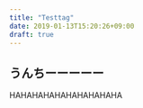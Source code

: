 ```yaml
---
title: "Testtag"
date: 2019-01-13T15:20:26+09:00
draft: true
---
```

## うんちーーーーー
HAHAHAHAHAHAHAHAHAHA

